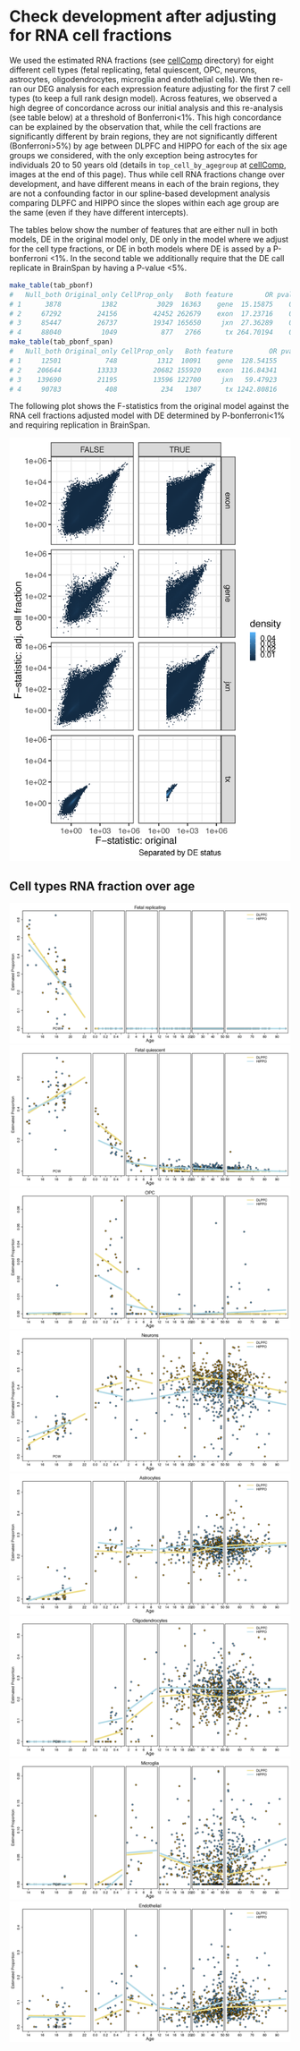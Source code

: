 Check development after adjusting for RNA cell fractions
========================================================


We used the estimated RNA fractions (see [cellComp](../../cellComp) directory) for eight different cell types (fetal replicating, fetal quiescent, OPC, neurons, astrocytes, oligodendrocytes, microglia and endothelial cells). We then re-ran our DEG analysis for each expression feature adjusting for the first 7 cell types (to keep a full rank design model). Across features, we observed a high degree of concordance across our initial analysis and this re-analysis (see table below) at a threshold of Bonferroni<1%. This high concordance can be explained by the observation that, while the cell fractions are significantly different by brain regions, they are not significantly different (Bonferroni>5%) by age between DLPFC and HIPPO for each of the six age groups we considered, with the only exception being astrocytes for individuals 20 to 50 years old (details in `top_cell_by_agegroup` at [cellComp](../../cellComp), images at the end of this page). Thus while cell RNA fractions change over development, and have different means in each of the brain regions, they are not a confounding factor in our spline-based development analysis comparing DLPFC and HIPPO since the slopes within each age group are the same (even if they have different intercepts).


The tables below show the number of features that are either null in both models, DE in the original model only, DE only in the model where we adjust for the cell type fractions, or DE in both models where DE is assed by a P-bonferroni <1%. In the second table we additionally require that the DE call replicate in BrainSpan by having a P-value <5%.

```R
make_table(tab_pbonf)
#   Null_both Original_only CellProp_only   Both feature        OR pval pval_bonf
# 1      3878          1382          3029  16363    gene  15.15875    0         0
# 2     67292         24156         42452 262679    exon  17.23716    0         0
# 3     85447         26737         19347 165650     jxn  27.36289    0         0
# 4     88040          1049           877   2766      tx 264.70194    0         0
make_table(tab_pbonf_span)
#   Null_both Original_only CellProp_only   Both feature         OR pval pval_bonf
# 1     12501           748          1312  10091    gene  128.54155    0         0
# 2    206644         13333         20682 155920    exon  116.84341    0         0
# 3    139690         21195         13596 122700     jxn   59.47923    0         0
# 4     90783           408           234   1307      tx 1242.80816    0         0
```


The following plot shows the F-statistics from the original model against the RNA cell fractions adjusted model with DE determined by P-bonferroni<1% and requiring replication in BrainSpan.

![F-statistics original vs CellProp-adjusted](f_original_vs_f_adjCellProp.png)


## Cell types RNA fraction over age

![Cell over age page 1](../../cellComp/proportions_over_age_by_cell_type_Page_1.png)
![Cell over age page 2](../../cellComp/proportions_over_age_by_cell_type_Page_2.png)
![Cell over age page 3](../../cellComp/proportions_over_age_by_cell_type_Page_3.png)
![Cell over age page 4](../../cellComp/proportions_over_age_by_cell_type_Page_4.png)
![Cell over age page 5](../../cellComp/proportions_over_age_by_cell_type_Page_5.png)
![Cell over age page 6](../../cellComp/proportions_over_age_by_cell_type_Page_6.png)
![Cell over age page 7](../../cellComp/proportions_over_age_by_cell_type_Page_7.png)
![Cell over age page 8](../../cellComp/proportions_over_age_by_cell_type_Page_8.png)
